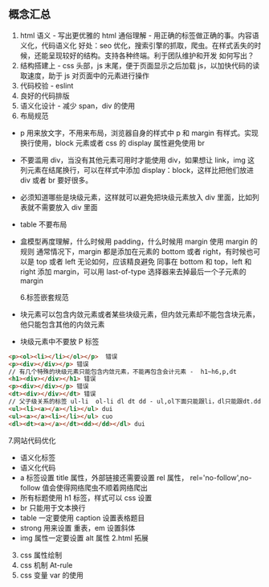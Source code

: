 ## 概念汇总

1. html 语义 - 写出更优雅的 html
   通俗理解 - 用正确的标签做正确的事。内容语义化，代码语义化
   好处：seo 优化，搜索引擎的抓取，爬虫。在样式丢失的时候，还能呈现较好的结构。支持各种终端。利于团队维护和开发
   如何写出？
1. 结构搭建上 - css 头部，js 末尾，便于页面显示之后加载 js，以加快代码的读取速度，助于 js 对页面中的元素进行操作
1. 代码校验 - eslint
1. 良好的代码排版
1. 语义化设计 - 减少 span，div 的使用
1. 布局规范

- p 用来放文字，不用来布局，浏览器自身的样式中 p 和 margin 有样式。实现换行使用，block 元素或者 css 的 display 属性避免使用 br
- 不要滥用 div，当没有其他元素可用时才能使用 div，如果想让 link，img 这列元素在结尾换行，可以在样式中添加 display：block，这样比把他们放进 div 或者 br 要好很多。
- 必须知道哪些是块级元素，这样就可以避免把块级元素放入 div 里面，比如列表就不需要放入 div 里面
- table 不要布局
- 盒模型再度理解，什么时候用 padding，什么时候用 margin
  使用 margin 的规则
  通常情况下，margin 都是添加在元素的 bottom 或者 right，有时候也可以是 top 或者 left
  无论如何，应该精良避免 同事在 bottom 和 top，left 和 right 添加 margin，可以用 last-of-type 选择器来去掉最后一个子元素的 margin

  6.标签嵌套规范

- 块元素可以包含内敛元素或者某些块级元素，但内敛元素却不能包含块元素，他只能包含其他的内敛元素
- 块级元素中不要放 P 标签

```html
<p><ol><li></li></ol></p>  错误
<p><div></div></p> 错误
// 有几个特殊的块级元素只能包含内敛元素，不能再包含会计元素 -  h1~h6,p,dt
<h1><div></div></h1> 错误
<p><div></div></p> 错误
<dt><div></div></dt> 错误
// 父子级关系的标签 ul-li  ol-li dl dt dd - ul,ol下面只能跟li，dl只能跟dt.dd
<ul><li><a></a></li></ul> dui
<ul><a></a><li></li></ul> cuo
<dl><dt><a></a></dt><dd></dd></dl> dui

```

7.网站代码优化

- 语义化标签
- 语义化代码
- a 标签设置 title 属性，外部链接还需要设置 rel 属性， rel='no-follow',no-follow 值会使得网络爬虫不顺着网络爬出
- 所有标题使用 h1 标签，样式可以 css 设置
- br 只能用于文本换行
- table 一定要使用 caption 设置表格题目
- strong 用来设置 重表，em 设置斜体
- img 属性一定要设置 alt 属性
  2.html 拓展

3. css 属性绘制
4. css 机制 At-rule
5. css 变量 var 的使用
